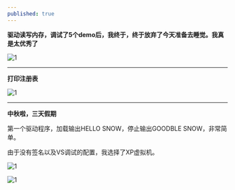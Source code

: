 ```yaml
---
published: true
---
```


**驱动读写内存，调试了5个demo后，我终于，终于放弃了今天准备去睡觉。我真是太优秀了**

![1](https://www.cnblogs.com/images/cnblogs_com/slover/1202587/o_%e6%89%8b%e5%bf%83%e8%be%93%e5%85%a5%e6%b3%95%e6%88%aa%e5%9b%be20180922213946767.jpg)

---

**打印注册表**

![1](https://www.cnblogs.com/images/cnblogs_com/slover/1202587/o_%e6%89%93%e5%8d%b0%e6%b3%a8%e5%86%8c%e8%a1%a8.jpg)

---

**中秋啦，三天假期**

第一个驱动程序，加载输出HELLO SNOW，停止输出GOODBLE SNOW，非常简单。

由于没有签名以及VS调试的配置，我选择了XP虚拟机。

![1](https://www.cnblogs.com/images/cnblogs_com/slover/1202587/o_%e6%89%8b%e5%bf%83%e8%be%93%e5%85%a5%e6%b3%95%e6%88%aa%e5%9b%be20180922182141990.jpg)

![1](https://www.cnblogs.com/images/cnblogs_com/slover/1202587/o_%e6%89%8b%e5%bf%83%e8%be%93%e5%85%a5%e6%b3%95%e6%88%aa%e5%9b%be20180922182155615.jpg)
